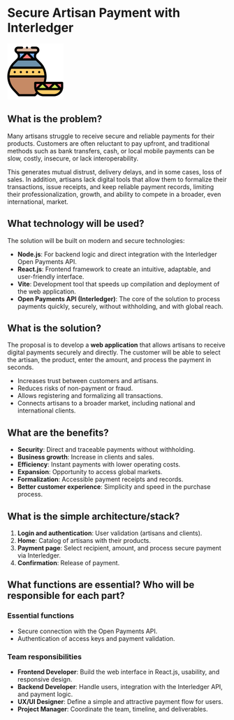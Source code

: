 # Secure Artisan Payment with Interledger  

![image](logo.png)  

## What is the problem?  
Many artisans struggle to receive secure and reliable payments for their products. Customers are often reluctant to pay upfront, and traditional methods such as bank transfers, cash, or local mobile payments can be slow, costly, insecure, or lack interoperability.  

This generates mutual distrust, delivery delays, and in some cases, loss of sales. In addition, artisans lack digital tools that allow them to formalize their transactions, issue receipts, and keep reliable payment records, limiting their professionalization, growth, and ability to compete in a broader, even international, market.  

## What technology will be used?  
The solution will be built on modern and secure technologies:  
- **Node.js**: For backend logic and direct integration with the Interledger Open Payments API.  
- **React.js**: Frontend framework to create an intuitive, adaptable, and user-friendly interface.  
- **Vite**: Development tool that speeds up compilation and deployment of the web application.  
- **Open Payments API (Interledger)**: The core of the solution to process payments quickly, securely, without withholding, and with global reach.  

## What is the solution?  
The proposal is to develop a **web application** that allows artisans to receive digital payments securely and directly. The customer will be able to select the artisan, the product, enter the amount, and process the payment in seconds.  

- Increases trust between customers and artisans.  
- Reduces risks of non-payment or fraud.  
- Allows registering and formalizing all transactions.  
- Connects artisans to a broader market, including national and international clients.  

## What are the benefits?  
- **Security**: Direct and traceable payments without withholding.  
- **Business growth**: Increase in clients and sales.  
- **Efficiency**: Instant payments with lower operating costs.  
- **Expansion**: Opportunity to access global markets.  
- **Formalization**: Accessible payment receipts and records.  
- **Better customer experience**: Simplicity and speed in the purchase process.  

## What is the simple architecture/stack?  
1. **Login and authentication**: User validation (artisans and clients).  
2. **Home**: Catalog of artisans with their products.  
3. **Payment page**: Select recipient, amount, and process secure payment via Interledger.  
4. **Confirmation**: Release of payment.  

## What functions are essential? Who will be responsible for each part?  
### Essential functions  
- Secure connection with the Open Payments API.  
- Authentication of access keys and payment validation.   

### Team responsibilities  
- **Frontend Developer**: Build the web interface in React.js, usability, and responsive design.  
- **Backend Developer**: Handle users, integration with the Interledger API, and payment logic.  
- **UX/UI Designer**: Define a simple and attractive payment flow for users.  
- **Project Manager**: Coordinate the team, timeline, and deliverables.  
